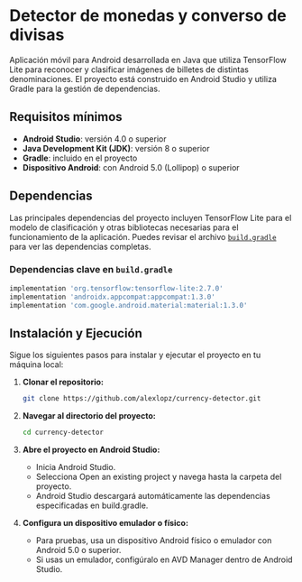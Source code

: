 # Detector de monedas y converso de divisas

Aplicación móvil para Android desarrollada en Java que utiliza TensorFlow Lite para reconocer y clasificar imágenes de billetes de distintas denominaciones. El proyecto está construido en Android Studio y utiliza Gradle para la gestión de dependencias.

## Requisitos mínimos

- **Android Studio**: versión 4.0 o superior
- **Java Development Kit (JDK)**: versión 8 o superior
- **Gradle**: incluido en el proyecto
- **Dispositivo Android**: con Android 5.0 (Lollipop) o superior

## Dependencias

Las principales dependencias del proyecto incluyen TensorFlow Lite para el modelo de clasificación y otras bibliotecas necesarias para el funcionamiento de la aplicación. Puedes revisar el archivo [`build.gradle`](https://github.com/alexlopz/currency-detector/blob/main/app/build.gradle) para ver las dependencias completas.

### Dependencias clave en `build.gradle`

```gradle
implementation 'org.tensorflow:tensorflow-lite:2.7.0'
implementation 'androidx.appcompat:appcompat:1.3.0'
implementation 'com.google.android.material:material:1.3.0'
   ```

## Instalación y Ejecución

Sigue los siguientes pasos para instalar y ejecutar el proyecto en tu máquina local:

1. **Clonar el repositorio:**

   ```bash
   git clone https://github.com/alexlopz/currency-detector.git
   ```

2. **Navegar al directorio del proyecto:**

   ```bash
   cd currency-detector
   ```

3. **Abre el proyecto en Android Studio:**

   - Inicia Android Studio.
   - Selecciona Open an existing project y navega hasta la carpeta del proyecto.
   - Android Studio descargará automáticamente las dependencias especificadas en build.gradle.
  
4. **Configura un dispositivo emulador o físico:**

   - Para pruebas, usa un dispositivo Android físico o emulador con Android 5.0 o superior.
   - Si usas un emulador, configúralo en AVD Manager dentro de Android Studio.
